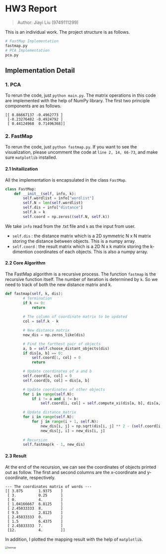 # HW3 Report

> Author: Jiayi Liu (9749111299)

This is an individual work. The project structure is as follows.

```python
# FastMap Implementation
fastmap.py
# PCA Implementation
pca.py
```

## Implementation Detail

### 1. PCA

To rerun the code, just `python main.py`. The matrix operations in this code are implemented with the help of NumPy library. The first two principle components are as follows.

```
[[ 0.86667137 -0.4962773 ]
 [-0.23276482 -0.4924792 ]
 [ 0.44124968  0.71496368]]
```

### 2. FastMap

To rerun the code, just `python fastmap.py`. If you want to see the visualization, please uncomment the code at `line 2, 14, 66-73`, and make sure `matplotlib` installed.

#### 2.1 Initailization

All the implementation is encapsulated in the class `FastMap`. 

```python
class FastMap:
    def __init__(self, info, k):
        self.wordlist = info["wordlist"]
        self.N = len(self.wordlist)
        self.dis = info["distance"]
        self.k = k
        self.coord = np.zeros((self.N, self.k))
```

We take `info` read from the .txt file and `k` as the input from user. 

* `self.dis` : the distance matrix which is a 2D symmetric N x N matrix storing the distance between objects. This is a numpy array.
* `self.coord` : the result matrix which is a 2D N x k matrix storing the k-dimention coordinates of each objects. This is also a numpy array.

#### 2.2 Core Algorithm

The FastMap algorithm is a recursive process. The function `fastmap` is the recursive function itself. The number of iteration is determined by `k`. So we need to track of both the new distance matrix and k.

```python
def fastmap(self, k, dis):
        # Termination
        if k <= 0:
            return
        
        # The column of coordinate matrix to be updated
        col = self.k - k

        # New distance matrix
        new_dis = np.zeros_like(dis)

        # Find the farthest pair of objects
        a, b = self.choose_distant_objects(dis)
        if dis[a, b] == 0:
            self.coord[:, col] = 0
            return

        # Update coordinates of a and b
        self.coord[a, col] = 0
        self.coord[b, col] = dis[a, b]

        # Update coordinates of other objects
        for i in range(self.N):
            if i != a and i != b:
                self.coord[i, col] = self.compute_xi(dis[a, b], dis[a, i], dis[b, i])

        # Update distance matrix
        for i in range(self.N):
            for j in range(i + 1, self.N):
                new_dis[i, j] = np.sqrt(dis[i, j] ** 2 - (self.coord[i, col] - self.coord[j, col]) ** 2)
                new_dis[j, i] = new_dis[i, j]
        
        # Recursion
        self.fastmap(k - 1, new_dis)
```

#### 2.3 Result

At the end of the recursion, we can see the coordinates of objects printed out as follow. The first and second columns are the x-coordinate and y-coordinate, respectively.

```
--- The coordinates matrix of words ---
[[ 3.875       1.9375    ]
 [ 3.          0.25      ]
 [ 0.          4.        ]
 [ 1.04166667  6.8125    ]
 [ 2.45833333  8.        ]
 [ 9.5         2.8125    ]
 [ 2.45833333  0.        ]
 [ 1.5         6.4375    ]
 [ 2.45833333  7.        ]
 [12.          4.        ]]
```

In addition, I plotted the mapping result with the help of `matplotlib`.

<img src="/Users/ljiayi/Documents/USC/DSCI 552/hw3/fastmap.png" alt="fastmap" style="zoom:50%;" />